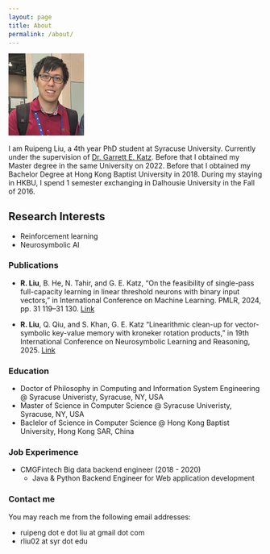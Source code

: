 ```yaml
---
layout: page
title: About
permalink: /about/
---
```

<!-- ![my photo](/images/me_photo.png) -->
<img width="150" src="/images/me_photo.png" />
<!-- <img align="left" src="pathto/myimage.png" alt="My Image"> -->

I am Ruipeng Liu, a 4th year PhD student at Syracuse University. Currently under the supervision of [Dr. Garrett E. Katz](https://web.ecs.syr.edu/~gkatz01/?_gl=1*911aih*_gcl_au*OTk5NDQ3ODgwLjE3NTUxODk5NDE.*_ga*MTAzMzQ2ODU1My4xNzU1MTg5OTQx*_ga_QT13NN6N9S*czE3NTYyNDQzNTIkbzQkZzEkdDE3NTYyNDQ2MzUkajU5JGwwJGgw). Before that I obtained my Master degree in the same University on 2022. Before that I obtained my Bachelor Degree at Hong Kong Baptist University in 2018. During my staying in HKBU, I spend 1 semester exchanging in Dalhousie University in the Fall of 2016.

## Research Interests
* Reinforcement learning
* Neurosymbolic AI

### Publications
* **R. Liu**, B. He, N. Tahir, and G. E. Katz, “On the feasibility of single-pass full-capacity learning in linear threshold neurons with binary input vectors,” in International Conference on Machine
Learning. PMLR, 2024, pp. 31 119–31 130. [Link](https://openreview.net/forum?id=l7vQQi0I2d)

* **R. Liu**, Q. Qiu, and S. Khan, G. E. Katz “Linearithmic clean-up for vector-symbolic key-value memory with kroneker rotation products,” in 19th International Conference on Neurosymbolic Learning and
Reasoning, 2025. [Link](https://openreview.net/forum?id=MxZZKQfjg5)


### Education
* Doctor of Philosophy in Computing and Information System Engineering @ Syracuse Univeristy, Syracuse, NY, USA 
* Master of Science in Computer Science @ Syracuse Univeristy, Syracuse, NY, USA
* Baclelor of Science in Computer Science @ Hong Kong Baptist University, Hong Kong SAR, China


### Job Experimence
* CMGFintech Big data backend engineer (2018 - 2020)
    - Java & Python Backend Engineer for Web application development


### Contact me
You may reach me from the following email addresses:
* ruipeng dot e dot liu at gmail dot com
* rliu02 at syr dot edu
